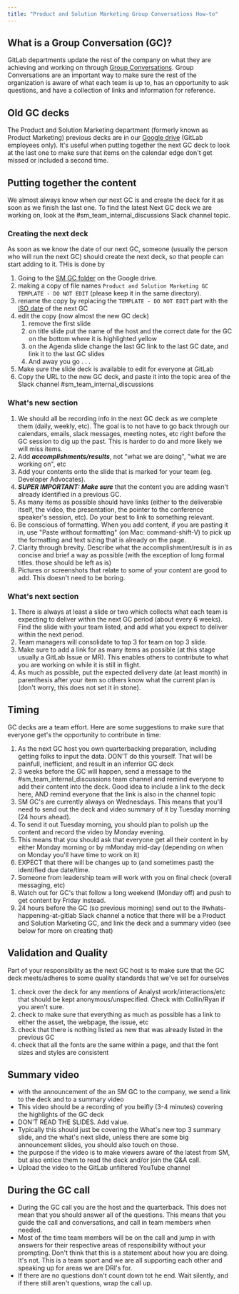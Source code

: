 ```yaml
---
title: "Product and Solution Marketing Group Conversations How-to"
---
```


## What is a Group Conversation (GC)?

GitLab departments update the rest of the company on what they are achieving and working on through [Group Conversations](/handbook/company/group-conversations/). Group Conversations are an important way to make sure the rest of the organization is aware of what each team is up to, has an opportunity to ask questions, and have a collection of links and information for reference.

## Old GC decks

The Product and Solution Marketing department (formerly known as Product Marketing) previous decks are in our [Google drive](https://drive.google.com/drive/u/0/folders/1fCEAj1HCegJOJE_haBqxcy2NYm0DS1FO) (GitLab employees only). It's useful when putting together the next GC deck to look at the last one to make sure that items on the calendar edge don't get missed or included a second time.

## Putting together the content

We almost always know when our next GC is and create the deck for it as soon as we finish the last one. To find the latest Next GC deck we are working on, look at the #sm_team_internal_discussions Slack channel topic.

### Creating the next deck

As soon as we know the date of our next GC, someone (usually the person who will run the next GC) should create the next deck, so that people can start adding to it. THis is done by

1. Going to the [SM GC folder](https://drive.google.com/drive/u/0/folders/1fCEAj1HCegJOJE_haBqxcy2NYm0DS1FO) on the Google drive.
1. making a copy of file names `Product and Solution Marketing GC TEMPLATE - DO NOT EDIT` (please keep it in the same directory).
1. rename the copy by replacing the `TEMPLATE - DO NOT EDIT` part with the [ISO date](/handbook/communication/#writing-style-guidelines) of the next GC
1. edit the copy (now almost the new GC deck)
   1. remove the first slide
   1. on title slide put the name of the host and the correct date for the GC on the bottom where it is highlighted yellow
   1. on the Agenda slide change the last GC link to the last GC date, and link it to the last GC slides
   1. And away you go . . .
1. Make sure the slide deck is available to edit for everyone at GitLab
1. Copy the URL to the new GC deck, and paste it into the topic area of the Slack channel #sm_team_internal_discussions

### What's new section

1. We should all be recording info in the next GC deck as we complete them (daily, weekly, etc). The goal is to not have to go back through our calendars, emails, slack messages, meeting notes, etc right before the GC session to dig up the past. This is harder to do and more likely we will miss items.
1. Add ***accomplishments/results***, not "what we are doing", "what we are working on", etc
1. Add your contents onto the slide that is marked for your team (eg. Developer Advocates).
1. ***SUPER IMPORTANT: Make sure*** that the content you are adding wasn't already identified in a previous GC.
1. As many items as possible should have links (either to the deliverable itself, the video, the presentation, the pointer to the conference speaker's session, etc). Do your best to link to something relevant.
1. Be conscious of formatting. When you add content, if you are pasting it in, use "Paste without formatting" (on Mac: command-shift-V) to pick up the formatting and text sizing that is already on the page.
1. Clarity through brevity. Describe what the accomplishment/result is in as concise and brief a way as possible (with the exception of long formal titles. those should be left as is)
1. Pictures or screenshots that relate to some of your content are good to add. This doesn't need to be boring.

### What's next section

1. There is always at least a slide or two which collects what each team is expecting to deliver within the next GC period (about every 6 weeks). Find the slide with your team listed, and add what you expect to deliver within the next period.
1. Team managers will consolidate to top 3 for team on top 3 slide.
1. Make sure to add a link for as many items as possible (at this stage usually a GitLab Issue or MR). This enables others to contribute to what you are working on while it is still in flight.
1. As much as possible, put the expected delivery date (at least month) in parenthesis after your item so others know what the current plan is (don't worry, this does not set it in stone).

## Timing

GC decks are a team effort. Here are some suggestions to make sure that everyone get's the opportunity to contribute in time:

1. As the next GC host you own quarterbacking preparation, including getting folks to input the data. DON'T do this yourself. That will be painfull, inefficient, and result in an inferrior GC deck
1. 3 weeks before the GC will happen, send a message to the #sm_team_internal_discussions team channel and remind everyone to add their content into the deck. Good idea to include a link to the deck here, AND remind everyone that the link is also in the channel topic
1. SM GC's are currently always on Wednesdays. This means that you'll need to send out the deck and video summary of it by Tuesday morning (24 hours ahead).
1. To send it out Tuesday morning, you should plan to polish up the content and record the video by Monday evening.
1. This means that you should ask that everyone get all their content in by either Monday morning or by mMonday mid-day (depending on when on Monday you'll have time to work on it)
1. EXPECT that there will be changes up to (and sometimes past) the identified due date/time.
1. Someone from leadership team will work with you on final check (overall messaging, etc)
1. Watch out for GC's that follow a long weekend (Monday off) and push to get content by Friday instead.
1. 24 hours before the GC (so previous morning) send out to the #whats-happening-at-gitlab Slack channel a notice that there will be a Product and Solution Marketing GC, and link the deck and a summary video (see below for more on creating that)

## Validation and Quality

Part of your responsibility as the next GC host is to make sure that the GC deck meets/adheres to some quality standards that we've set for ourselves

1. check over the deck for any mentions of Analyst work/interactions/etc that should be kept anonymous/unspecified. Check with Collin/Ryan if you aren't sure.
1. check to make sure that everything as much as possible has a link to either the asset, the webpage, the issue, etc
1. check that there is nothing listed as new that was already listed in the previous GC
1. check that all the fonts are the same within a page, and that the font sizes and styles are consistent

## Summary video

- with the announcement of the an SM GC to the company, we send a link to the deck and to a summary video
- This video should be a recording of you beifly (3-4 minutes) covering the highlights of the GC deck
- DON'T READ THE SLIDES. Add value.
- Typically this should just be covering the What's new top 3 summary slide, and the what's next slide, unless there are some big announcement slides, you should also touch on those.
- the purpose if the video is to make viewers aware of the latest from SM, but also entice them to read the deck and/or join the Q&A call.
- Upload the video to the GitLab unfiltered YouTube channel

## During the GC call

- During the GC call you are the host and the quarterback. This does not mean that you should answer all of the questions. This means that you guide the call and conversations, and call in team members when needed.
- Most of the time team members will be on the call and jump in with answers for their respective areas of responsibility without your prompting. Don't think that this is a statement about how you are doing. It's not. This is a team sport and we are all supporting each other and speaking up for areas we are DRI's for.
- If there are no questions don't count down tot he end. Wait silently, and if there still aren't questions, wrap the call up.
